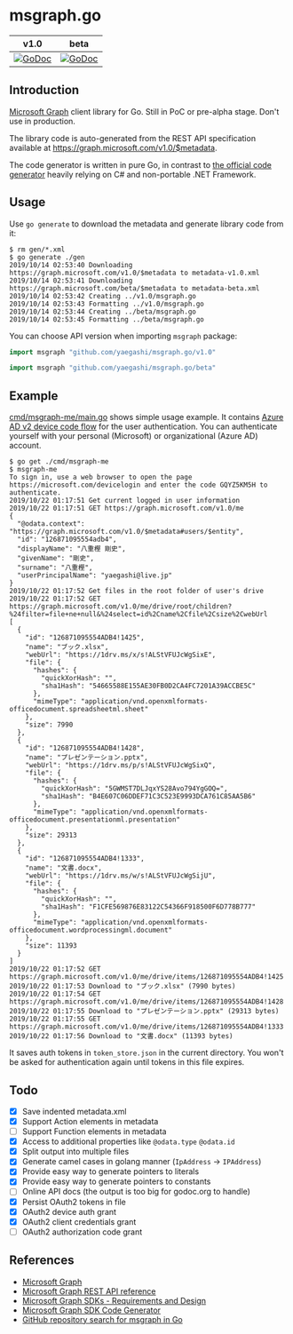 # msgraph.go

|v1.0|beta|
|---|---|
|[![GoDoc](https://godoc.org/github.com/yaegashi/msgraph.go/v1.0?status.svg)](https://godoc.org/github.com/yaegashi/msgraph.go/v1.0)|[![GoDoc](https://godoc.org/github.com/yaegashi/msgraph.go/beta?status.svg)](https://godoc.org/github.com/yaegashi/msgraph.go/beta)|

## Introduction 

[Microsoft Graph] client library for Go.  Still in PoC or pre-alpha stage.
Don't use in production.

The library code is auto-generated from the REST API specification
available at https://graph.microsoft.com/v1.0/$metadata.

The code generator is written in pure Go,
in contrast to [the official code generator][Microsoft Graph SDK Code Generator]
heavily relying on C# and non-portable .NET Framework.

## Usage

Use `go generate` to download the metadata and generate library code from it:

```console
$ rm gen/*.xml
$ go generate ./gen
2019/10/14 02:53:40 Downloading https://graph.microsoft.com/v1.0/$metadata to metadata-v1.0.xml
2019/10/14 02:53:41 Downloading https://graph.microsoft.com/beta/$metadata to metadata-beta.xml
2019/10/14 02:53:42 Creating ../v1.0/msgraph.go
2019/10/14 02:53:43 Formatting ../v1.0/msgraph.go
2019/10/14 02:53:44 Creating ../beta/msgraph.go
2019/10/14 02:53:45 Formatting ../beta/msgraph.go
```

You can choose API version when importing `msgraph` package:

```go
import msgraph "github.com/yaegashi/msgraph.go/v1.0"
```

```go
import msgraph "github.com/yaegashi/msgraph.go/beta"
```

## Example

[cmd/msgraph-me/main.go](cmd/msgraph-me/main.go) shows simple usage example.
It contains [Azure AD v2 device code flow](https://docs.microsoft.com/ja-jp/azure/active-directory/develop/v2-oauth2-device-code) for the user authentication.
You can authenticate yourself with your personal (Microsoft) or organizational (Azure AD) account.

```console
$ go get ./cmd/msgraph-me
$ msgraph-me
To sign in, use a web browser to open the page https://microsoft.com/devicelogin and enter the code GQYZ5KM5H to authenticate.
2019/10/22 01:17:51 Get current logged in user information
2019/10/22 01:17:51 GET https://graph.microsoft.com/v1.0/me
{
  "@odata.context": "https://graph.microsoft.com/v1.0/$metadata#users/$entity",
  "id": "126871095554adb4",
  "displayName": "八重樫 剛史",
  "givenName": "剛史",
  "surname": "八重樫",
  "userPrincipalName": "yaegashi@live.jp"
}
2019/10/22 01:17:52 Get files in the root folder of user's drive
2019/10/22 01:17:52 GET https://graph.microsoft.com/v1.0/me/drive/root/children?%24filter=file+ne+null&%24select=id%2Cname%2Cfile%2Csize%2CwebUrl
[
  {
    "id": "126871095554ADB4!1425",
    "name": "ブック.xlsx",
    "webUrl": "https://1drv.ms/x/s!ALStVFUJcWgSixE",
    "file": {
      "hashes": {
        "quickXorHash": "",
        "sha1Hash": "54665588E155AE30FB0D2CA4FC7201A39ACCBE5C"
      },
      "mimeType": "application/vnd.openxmlformats-officedocument.spreadsheetml.sheet"
    },
    "size": 7990
  },
  {
    "id": "126871095554ADB4!1428",
    "name": "プレゼンテーション.pptx",
    "webUrl": "https://1drv.ms/p/s!ALStVFUJcWgSixQ",
    "file": {
      "hashes": {
        "quickXorHash": "5GWMST7DLJqxYS28Avo794YgGOQ=",
        "sha1Hash": "B4E607C06DDEF71C3C523E9993DCA761C85AA5B6"
      },
      "mimeType": "application/vnd.openxmlformats-officedocument.presentationml.presentation"
    },
    "size": 29313
  },
  {
    "id": "126871095554ADB4!1333",
    "name": "文書.docx",
    "webUrl": "https://1drv.ms/w/s!ALStVFUJcWgSijU",
    "file": {
      "hashes": {
        "quickXorHash": "",
        "sha1Hash": "F1CFE569876E83122C54366F918500F6D778B777"
      },
      "mimeType": "application/vnd.openxmlformats-officedocument.wordprocessingml.document"
    },
    "size": 11393
  }
]
2019/10/22 01:17:52 GET https://graph.microsoft.com/v1.0/me/drive/items/126871095554ADB4!1425
2019/10/22 01:17:53 Download to "ブック.xlsx" (7990 bytes)
2019/10/22 01:17:54 GET https://graph.microsoft.com/v1.0/me/drive/items/126871095554ADB4!1428
2019/10/22 01:17:55 Download to "プレゼンテーション.pptx" (29313 bytes)
2019/10/22 01:17:55 GET https://graph.microsoft.com/v1.0/me/drive/items/126871095554ADB4!1333
2019/10/22 01:17:56 Download to "文書.docx" (11393 bytes)
```

It saves auth tokens in `token_store.json` in the current directory.
You won't be asked for authentication again until tokens in this file expires.

## Todo

- [x] Save indented metadata.xml
- [x] Support Action elements in metadata
- [ ] Support Function elements in metadata
- [x] Access to additional properties like `@odata.type` `@odata.id`
- [x] Split output into multiple files
- [x] Generate camel cases in golang manner (`IpAddress` -> `IPAddress`)
- [x] Provide easy way to generate pointers to literals
- [x] Provide easy way to generate pointers to constants
- [ ] Online API docs (the output is too big for godoc.org to handle)
- [x] Persist OAuth2 tokens in file
- [x] OAuth2 device auth grant
- [x] OAuth2 client credentials grant
- [ ] OAuth2 authorization code grant

## References

- [Microsoft Graph]
- [Microsoft Graph REST API reference]
- [Microsoft Graph SDKs - Requirements and Design]
- [Microsoft Graph SDK Code Generator]
- [GitHub repository search for msgraph in Go]

[Microsoft Graph]: https://developer.microsoft.com/en-us/graph
[Microsoft Graph REST API reference]: https://docs.microsoft.com/en-us/graph/api/overview
[Microsoft Graph SDKs - Requirements and Design]: https://microsoftgraph.github.io/msgraph-sdk-design/
[Microsoft Graph SDK Code Generator]: https://github.com/microsoftgraph/MSGraph-SDK-Code-Generator
[GitHub repository search for msgraph in Go]: https://github.com/search?l=Go&q=msgraph&type=Repositories